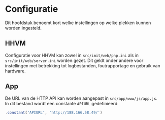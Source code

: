 # Configuratie

Dit hoofdstuk benoemt kort welke instellingen op welke plekken kunnen worden ingesteld. 

## HHVM

Configuratie voor HHVM kan zowel in `src/init/web/php.ini` als in `src/init/web/server.ini` worden
gezet. Dit geldt onder andere voor instellingen met betrekking tot logbestanden, foutrapportage en
gebruik van hardware.

## App

De URL van de HTTP API kan worden aangepast in `src/app/www/js/app.js`. In dit bestand wordt een constante `APIURL` gedefinieerd:

```javascript
.constant('APIURL', 'http://188.166.58.49/')
```

